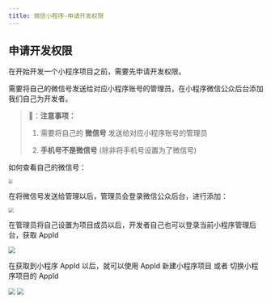 ```yaml
---
title: 微信小程序-申请开发权限
---
```


## 申请开发权限



在开始开发一个小程序项目之前，需要先申请开发权限。

需要将自己的微信号发送给对应小程序账号的管理员，在小程序微信公众后台添加我们自己为开发者。



> 📌：**注意事项：**
>
> 1. 需要将自己的 **微信号** 发送给对应小程序账号的管理员
>
> 2. **手机号不是微信号** (除非将手机号设置为了微信号)



如何查看自己的微信号：

<img src="http://8.131.91.46:6677/mina/floor/查看微信号.png" style="zoom:40%; border: 1px solid #ccc;" />



在将微信号发送给管理以后，管理员会登录微信公众后台，进行添加：



<img src="http://8.131.91.46:6677/mina/floor/添加为项目成员.png" style="zoom:60%;" />



在管理员将自己设置为项目成员以后，开发者自己也可以登录当前小程序管理后台，获取 AppId



<img src="http://8.131.91.46:6677/mina/floor/获取 AppId.png" style="zoom:80%;" />



在获取到小程序 AppId 以后，就可以使用 AppId 新建小程序项目 或者 切换小程序项目的 AppId

<img src="http://8.131.91.46:6677/mina/floor/新建小程序项目.png" style="zoom:80%;" />



<img src="http://8.131.91.46:6677/mina/floor/修改 AppId.png" style="zoom:80%;" />











